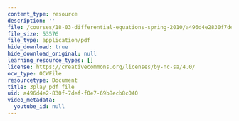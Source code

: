 ```yaml
---
content_type: resource
description: ''
file: /courses/18-03-differential-equations-spring-2010/a496d4e2830f7deff0e769b8ecb8c040_z-meBrqcy_I.pdf
file_size: 53576
file_type: application/pdf
hide_download: true
hide_download_original: null
learning_resource_types: []
license: https://creativecommons.org/licenses/by-nc-sa/4.0/
ocw_type: OCWFile
resourcetype: Document
title: 3play pdf file
uid: a496d4e2-830f-7def-f0e7-69b8ecb8c040
video_metadata:
  youtube_id: null
---
```

